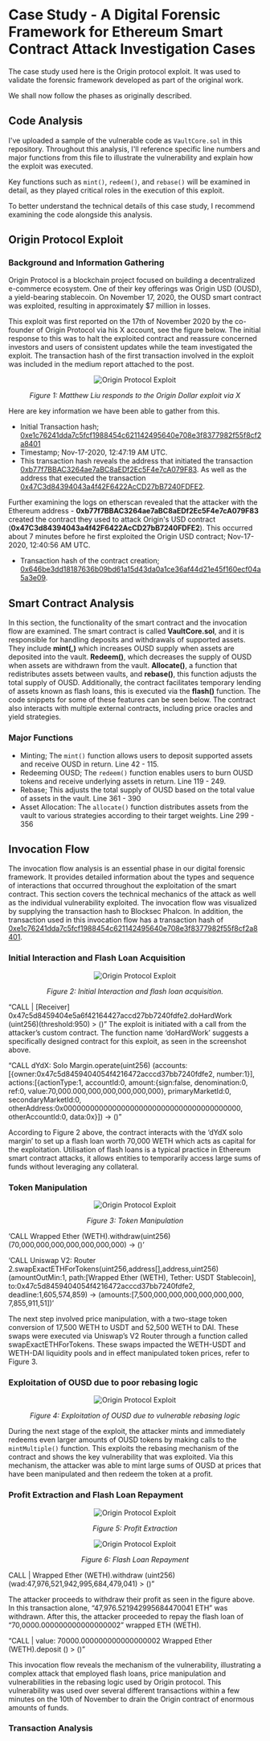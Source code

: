 # Case Study - A Digital Forensic Framework for Ethereum Smart Contract Attack Investigation Cases

The case study used here is the Origin protocol exploit. It was used to validate the forensic framework developed as part of the original work.

We shall now follow the phases as originally described.

## Code Analysis
I've uploaded a sample of the vulnerable code as `VaultCore.sol` in this repository. Throughout this analysis, I'll reference specific line numbers and major functions from this file to illustrate the vulnerability and explain how the exploit was executed.

Key functions such as `mint()`, `redeem()`, and `rebase()` will be examined in detail, as they played critical roles in the execution of this exploit.

To better understand the technical details of this case study, I recommend examining the code alongside this analysis.

## Origin Protocol Exploit
### Background and Information Gathering
Origin Protocol is a blockchain project focused on building a decentralized e-commerce ecosystem. One of their key offerings was Origin USD (OUSD), a yield-bearing stablecoin. On November 17, 2020, the OUSD smart contract was exploited, resulting in approximately $7 million in losses.

This exploit was first reported on the 17th of November 2020 by the co-founder of Origin Protocol via his X account, see the figure below. The initial response to this was to halt the exploited contract and reassure concerned investors and users of consistent updates while the team investigated the exploit. The transaction hash of the first transaction involved in the exploit was included in the medium report attached to the post. 
<p align="center">
  <img src="https://github.com/user-attachments/assets/bff007fb-9187-4531-baad-4c3cf1623336" alt="Origin Protocol Exploit">
</p>
<p align="center">
  <em>Figure 1: Matthew Liu responds to the Origin Dollar exploit via X</em>
</p>

Here are key information we have been able to gather from this.
* Initial Transaction hash; [0xe1c76241dda7c5fcf1988454c621142495640e708e3f8377982f55f8cf2a8401](https://etherscan.io/tx/0xe1c76241dda7c5fcf1988454c621142495640e708e3f8377982f55f8cf2a8401)
* Timestamp; Nov-17-2020, 12:47:19 AM UTC.
* This transaction hash reveals the address that initiated the transaction [0xb77f7BBAC3264ae7aBC8aEDf2Ec5F4e7cA079F83](https://etherscan.io/address/0xb77f7bbac3264ae7abc8aedf2ec5f4e7ca079f83). As well as the address that executed the transaction [0x47C3d84394043a4f42F6422AcCD27bB7240FDFE2](https://etherscan.io/address/0x47c3d84394043a4f42f6422accd27bb7240fdfe2).

Further examining the logs on etherscan revealed that the attacker with the Ethereum address - **0xb77f7BBAC3264ae7aBC8aEDf2Ec5F4e7cA079F83** created the contract they used to attack Origin's USD contract (**0x47C3d84394043a4f42F6422AcCD27bB7240FDFE2**). This occurred about 7 minutes before he first exploited the Origin USD contract; Nov-17-2020, 12:40:56 AM UTC.
* Transaction hash of the contract creation; [0x646be3dd18187636b09bd61a15d43da0a1ce36af44d21e45f160ecf04a5a3e09](https://etherscan.io/tx/0x646be3dd18187636b09bd61a15d43da0a1ce36af44d21e45f160ecf04a5a3e09).

## Smart Contract Analysis
In this section, the functionality of the smart contract and the invocation flow are examined. The smart contract is called **VaultCore.sol**, and it is responsible for handling deposits and withdrawals of supported assets. They include **mint(,)** which increases OUSD supply when assets are deposited into the vault. **Redeem()**, which decreases the supply of OUSD when assets are withdrawn from the vault. **Allocate()**, a function that redistributes assets between vaults, and **rebase()**, this function adjusts the total supply of OUSD. Additionally, the contract facilitates temporary lending of assets known as flash loans, this is executed via the **flash()** function. The code snippets for some of these features can be seen below. The contract also interacts with multiple external contracts, including price oracles and yield strategies.

### Major Functions
* Minting; The `mint()` function allows users to deposit supported assets and receive OUSD in return. Line 42 - 115.
* Redeeming OUSD; The `redeem()` function enables users to burn OUSD tokens and receive underlying assets in return. Line 119 - 249.
* Rebase; This adjusts the total supply of OUSD based on the total value of assets in the vault. Line 361 - 390
* Asset Allocation: The `allocate()` function distributes assets from the vault to various strategies according to their target weights. Line 299 - 356

## Invocation Flow
The invocation flow analysis is an essential phase in our digital forensic framework. It provides detailed information about the types and sequence of interactions that occurred throughout the exploitation of the smart contract. This section covers the technical mechanics of the attack as well as the individual vulnerability exploited. The invocation flow was visualized by supplying the transaction hash to Blocksec Phalcon. In addition, the transaction used in this invocation flow has a transaction hash of [0xe1c76241dda7c5fcf1988454c621142495640e708e3f8377982f55f8cf2a8401](https://etherscan.io/tx/0xe1c76241dda7c5fcf1988454c621142495640e708e3f8377982f55f8cf2a8401).

### Initial Interaction and Flash Loan Acquisition
<p align="center">
  <img src=https://github.com/user-attachments/assets/41237423-1b6b-402d-a0c6-998c7bfc4af8 alt="Origin Protocol Exploit">
</p>
<p align="center">
  <em>Figure 2: Initial Interaction and flash loan acquisition.</em>
</p>

“CALL | [Receiver] 0x47c5d8459404e5a6f42164427accd27bb7240fdfe2.doHardWork (uint256)(threshold:950) > ()”
The exploit is initiated with a call from the attacker’s custom contract. The function name ‘doHardWork’ suggests a specifically designed contract for this exploit, as seen in the screenshot above.

“CALL dYdX: Solo Margin.operate(uint256) (accounts:[{owner:0x47c5d8459404054f4216472acccd37bb7240fdfe2, number:1}], actions:[{actionType:1, accountId:0, amount:{sign:false, denomination:0, ref:0, value:70,000.000,000,000,000,000,000}, primaryMarketId:0, secondaryMarketId:0, otherAddress:0x0000000000000000000000000000000000000000, otherAccountId:0, data:0x}]) → ()”

According to Figure 2 above, the contract interacts with the ‘dYdX solo margin’ to set up a flash loan worth 70,000 WETH which acts as capital for the exploitation. Utilisation of flash loans is a typical practice in Ethereum smart contract attacks, it allows entities to temporarily access large sums of funds without leveraging any collateral.

### Token Manipulation
<p align="center">
  <img src=https://github.com/user-attachments/assets/97e9bc89-8404-47e8-8cbe-29bff4086737 alt="Origin Protocol Exploit">
</p>
<p align="center">
  <em>Figure 3: Token Manipulation</em>
</p>

‘CALL Wrapped Ether (WETH).withdraw(uint256)(70,000,000,000,000,000,000,000) → ()’

‘CALL Uniswap V2: Router 2.swapExactETHForTokens(uint256,address[],address,uint256)(amountOutMin:1, path:[Wrapped Ether (WETH), Tether: USDT Stablecoin], to:0x47c5d8459404054f4216472acccd37bb7240fdfe2, deadline:1,605,574,859) → (amounts:[7,500,000,000,000,000,000,000, 7,855,911,51])’

The next step involved price manipulation, with a two-stage token conversion of 17,500 WETH to USDT and 52,500 WETH to DAI. These swaps were executed via Uniswap’s V2 Router through a function called swapExactETHForTokens. These swaps impacted the WETH-USDT and WETH-DAI liquidity pools and in effect manipulated token prices, refer to Figure 3.

### Exploitation of OUSD due to poor rebasing logic
<p align="center">
  <img src=https://github.com/user-attachments/assets/9dcbd52f-088e-4f1a-a26c-99f49e8ddbee alt="Origin Protocol Exploit">
</p>
<p align="center">
  <em>Figure 4:  Exploitation of OUSD due to vulnerable rebasing logic</em>
</p>

During the next stage of the exploit, the attacker mints and immediately redeems even larger amounts of OUSD tokens by making calls to the `mintMultiple()` function. This exploits the rebasing mechanism of the contract and shows the key vulnerability that was exploited. Via this mechanism, the attacker was able to mint large sums of OUSD at prices that have been manipulated and then redeem the token at a profit.

### Profit Extraction and Flash Loan Repayment
<p align="center">
  <img src=https://github.com/user-attachments/assets/a8ccf257-a11a-4b60-9bfd-9dc5567cdb81 alt="Origin Protocol Exploit">
</p>
<p align="center">
  <em>Figure 5:  Profit Extraction</em>
</p>

<p align="center">
  <img src=https://github.com/user-attachments/assets/cc48fe2f-a0a0-4d45-ac04-9662c3ba56d9 alt="Origin Protocol Exploit">
</p>
<p align="center">
  <em>Figure 6:  Flash Loan Repayment</em>
</p>

CALL | Wrapped Ether (WETH).withdraw (uint256)(wad:47,976,521,942,995,684,479,041) > ()”

The attacker proceeds to withdraw their profit as seen in the figure above. In this transaction alone, “47,976.521942995684470041 ETH” was withdrawn. After this, the attacker proceeded to repay the flash loan of “70,0000.000000000000000002” wrapped ETH (WETH).

“CALL | value: 70000.000000000000000002 Wrapped Ether (WETH).deposit () > ()”

This invocation flow reveals the mechanism of the vulnerability, illustrating a complex attack that employed flash loans, price manipulation and vulnerabilities in the rebasing logic used by Origin protocol. This vulnerability was used over several different transactions within a few minutes on the 10th of November to drain the Origin contract of enormous amounts of funds. 

### Transaction Analysis
